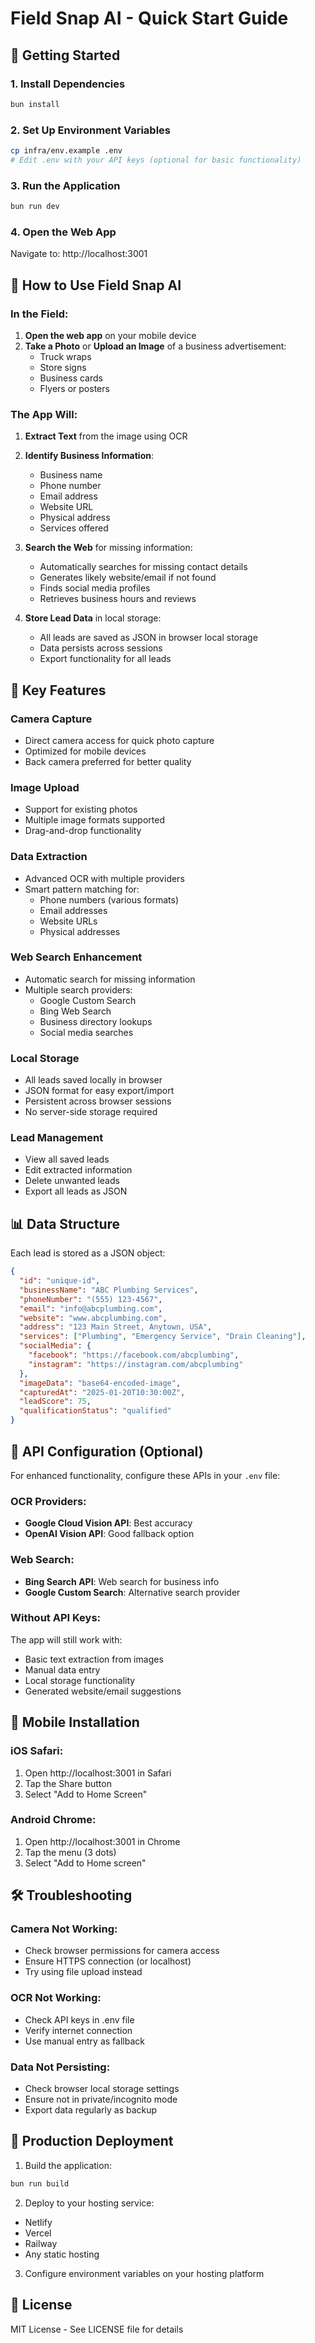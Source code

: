 # Field Snap AI - Quick Start Guide

## 🚀 Getting Started

### 1. Install Dependencies
```bash
bun install
```

### 2. Set Up Environment Variables
```bash
cp infra/env.example .env
# Edit .env with your API keys (optional for basic functionality)
```

### 3. Run the Application
```bash
bun run dev
```

### 4. Open the Web App
Navigate to: http://localhost:3001

## 📱 How to Use Field Snap AI

### In the Field:
1. **Open the web app** on your mobile device
2. **Take a Photo** or **Upload an Image** of a business advertisement:
   - Truck wraps
   - Store signs
   - Business cards
   - Flyers or posters

### The App Will:
1. **Extract Text** from the image using OCR
2. **Identify Business Information**:
   - Business name
   - Phone number
   - Email address
   - Website URL
   - Physical address
   - Services offered

3. **Search the Web** for missing information:
   - Automatically searches for missing contact details
   - Generates likely website/email if not found
   - Finds social media profiles
   - Retrieves business hours and reviews

4. **Store Lead Data** in local storage:
   - All leads are saved as JSON in browser local storage
   - Data persists across sessions
   - Export functionality for all leads

## 🎯 Key Features

### Camera Capture
- Direct camera access for quick photo capture
- Optimized for mobile devices
- Back camera preferred for better quality

### Image Upload
- Support for existing photos
- Multiple image formats supported
- Drag-and-drop functionality

### Data Extraction
- Advanced OCR with multiple providers
- Smart pattern matching for:
  - Phone numbers (various formats)
  - Email addresses
  - Website URLs
  - Physical addresses

### Web Search Enhancement
- Automatic search for missing information
- Multiple search providers:
  - Google Custom Search
  - Bing Web Search
  - Business directory lookups
  - Social media searches

### Local Storage
- All leads saved locally in browser
- JSON format for easy export/import
- Persistent across browser sessions
- No server-side storage required

### Lead Management
- View all saved leads
- Edit extracted information
- Delete unwanted leads
- Export all leads as JSON

## 📊 Data Structure

Each lead is stored as a JSON object:
```json
{
  "id": "unique-id",
  "businessName": "ABC Plumbing Services",
  "phoneNumber": "(555) 123-4567",
  "email": "info@abcplumbing.com",
  "website": "www.abcplumbing.com",
  "address": "123 Main Street, Anytown, USA",
  "services": ["Plumbing", "Emergency Service", "Drain Cleaning"],
  "socialMedia": {
    "facebook": "https://facebook.com/abcplumbing",
    "instagram": "https://instagram.com/abcplumbing"
  },
  "imageData": "base64-encoded-image",
  "capturedAt": "2025-01-20T10:30:00Z",
  "leadScore": 75,
  "qualificationStatus": "qualified"
}
```

## 🔧 API Configuration (Optional)

For enhanced functionality, configure these APIs in your `.env` file:

### OCR Providers:
- **Google Cloud Vision API**: Best accuracy
- **OpenAI Vision API**: Good fallback option

### Web Search:
- **Bing Search API**: Web search for business info
- **Google Custom Search**: Alternative search provider

### Without API Keys:
The app will still work with:
- Basic text extraction from images
- Manual data entry
- Local storage functionality
- Generated website/email suggestions

## 📱 Mobile Installation

### iOS Safari:
1. Open http://localhost:3001 in Safari
2. Tap the Share button
3. Select "Add to Home Screen"

### Android Chrome:
1. Open http://localhost:3001 in Chrome
2. Tap the menu (3 dots)
3. Select "Add to Home screen"

## 🛠️ Troubleshooting

### Camera Not Working:
- Check browser permissions for camera access
- Ensure HTTPS connection (or localhost)
- Try using file upload instead

### OCR Not Working:
- Check API keys in .env file
- Verify internet connection
- Use manual entry as fallback

### Data Not Persisting:
- Check browser local storage settings
- Ensure not in private/incognito mode
- Export data regularly as backup

## 🚀 Production Deployment

1. Build the application:
```bash
bun run build
```

2. Deploy to your hosting service:
- Netlify
- Vercel
- Railway
- Any static hosting

3. Configure environment variables on your hosting platform

## 📝 License

MIT License - See LICENSE file for details